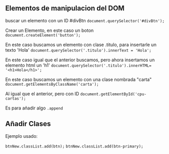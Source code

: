 
## Elementos de manipulacion del DOM

buscar un elemento con un ID #divBtn
`document.querySelector('#divBtn'); `

Crear un Elemento, en este caso un boton
`document.createElement('button'); `

En este caso buscamos un elemento con clase .titulo, para insertarle un texto 'Hola'
`document.querySelector('.titulo').innerText = 'Hola';`

En este caso igual que el anterior buscamos, pero ahora insertamos un elemento html un 'h1'
`document.querySelector('.titulo').innerHTML= '<h1>Hola</h1>';`

En este caso buscamos un elemento con una clase nombrada "carta"
`document.getElementsByClassName('carta');`

Al igual que el anterior, pero con ID
`document.getElementById('cpu-cartas');`

Es para añadir algo
`.append`

## Añadir Clases
Ejemplo usado:

`btnNew.classList.add(btn);`
`btnNew.classList.add(btn-primary);`